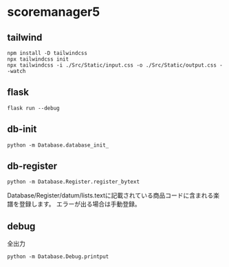 # scoremanager5

## tailwind
```
npm install -D tailwindcss
npx tailwindcss init
npx tailwindcss -i ./Src/Static/input.css -o ./Src/Static/output.css --watch
```
## flask
```
flask run --debug 
```

## db-init
```
python -m Database.database_init_
```
## db-register
```
python -m Database.Register.register_bytext
```
Database/Register/datum/lists.textに記載されている商品コードに含まれる楽譜を登録します。
エラーが出る場合は手動登録。

## debug 
全出力
```
python -m Database.Debug.printput
```
